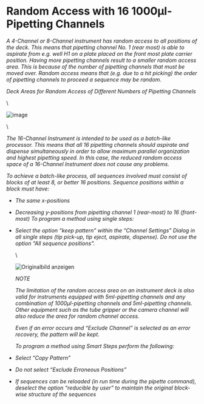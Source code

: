 # Random Access with 16 1000µl-Pipetting Channels

_A 4-Channel or 8-Channel instrument has random access to all positions of the deck. This means that pipetting channel No. 1 (rear most) is able to aspirate from e.g. well H1 on a plate placed on the front most plate carrier position. Having more pipetting channels result to a smaller random access area. This is because of the number of pipetting channels that must be moved over. Random access means that (e.g. due to a hit picking) the order of pipetting channels to proceed a sequence may be random._

_Deck Areas for Random Access of Different Numbers of Pipetting Channels_

\


![image](../../.gitbook/assets/Image\_653.gif)

\


_The 16-Channel Instrument is intended to be used as a batch-like processor. This means that all 16 pipetting channels should aspirate and dispense simultaneously in order to allow maximum parallel organization and highest pipetting speed. In this case, the reduced random access space of a 16-Channel Instrument does not cause any problems._

_To achieve a batch-like process, all sequences involved must consist of blocks of at least 8, or better 16 positions. Sequence positions within a block must have:_

* _The same x-positions_
* _Decreasing y-positions from pipetting channel 1 (rear-most) to 16 (front-most) To program a method using single steps:_
*   _Select the option “keep pattern” within the “Channel Settings” Dialog in all single steps (tip pick-up, tip eject, aspirate, dispense). Do not use the option “All sequence positions”._

    \


    ![Originalbild anzeigen](../../.gitbook/assets/Image\_654.gif)

    _NOTE_

    _The limitation of the random access area on an instrument deck is also valid for instruments equipped with 5ml-pipetting channels and any combination of 1000µl-pipetting channels and 5ml-pipetting channels. Other equipment such as the tube gripper or the camera channel will also reduce the area for random channel access._

    _Even if an error occurs and “Exclude Channel” is selected as an error recovery, the pattern will be kept._

    _To program a method using Smart Steps perform the following:_
* _Select “Copy Pattern”_
* _Do not select “Exclude Erroneous Positions”_
* _If sequences can be reloaded (in run time during the pipette command), deselect the option “reducible by user” to maintain the original block-wise structure of the sequences_

